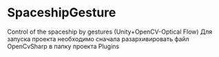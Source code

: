 # SpaceshipGesture
Сontrol of the spaceship by gestures (Unity+OpenCV-Optical Flow)
Для запуска проекта необходимо сначала разархивировать файл OpenCvSharp в папку проекта Plugins
